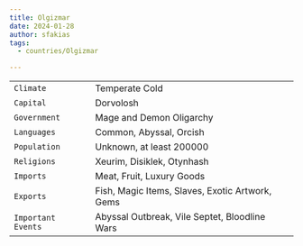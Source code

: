 ```yaml
---
title: Olgizmar
date: 2024-01-28
author: sfakias
tags:
  - countries/Olgizmar

---
```

| | |
| --- | --- |
| `Climate` | Temperate Cold |
| `Capital` | Dorvolosh |
| `Government` | Mage and Demon Oligarchy |
| `Languages` | Common, Abyssal, Orcish |
| `Population` | Unknown, at least 200000 |
| `Religions` | Xeurim, Disiklek, Otynhash |
| `Imports` | Meat, Fruit, Luxury Goods |
| `Exports` | Fish, Magic Items, Slaves, Exotic Artwork, Gems |
| `Important Events` | Abyssal Outbreak, Vile Septet, Bloodline Wars |
